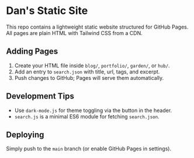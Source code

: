 # Dan's Static Site

This repo contains a lightweight static website structured for GitHub Pages.
All pages are plain HTML with Tailwind CSS from a CDN.

## Adding Pages
1. Create your HTML file inside `blog/`, `portfolio/`, `garden/`, or `hub/`.
2. Add an entry to `search.json` with title, url, tags, and excerpt.
3. Push changes to GitHub; Pages will serve them automatically.

## Development Tips
- Use `dark-mode.js` for theme toggling via the button in the header.
- `search.js` is a minimal ES6 module for fetching `search.json`.

## Deploying
Simply push to the `main` branch (or enable GitHub Pages in settings).
